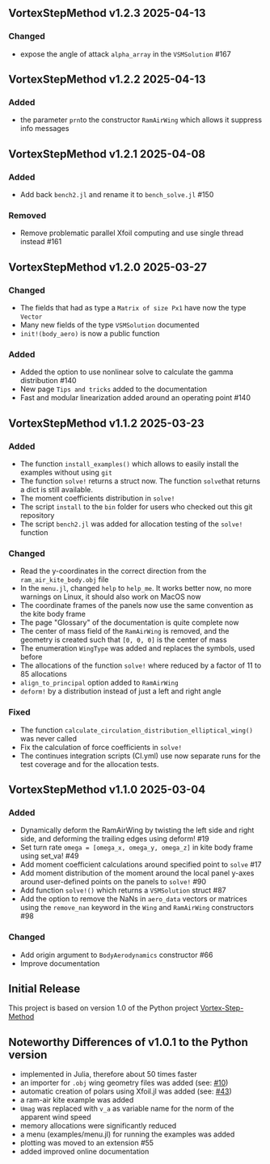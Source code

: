 ## VortexStepMethod v1.2.3 2025-04-13
### Changed
- expose the angle of attack `alpha_array` in the `VSMSolution` #167

## VortexStepMethod v1.2.2 2025-04-13
### Added
- the parameter `prn`to the constructor `RamAirWing` which allows it suppress info messages

## VortexStepMethod v1.2.1 2025-04-08
### Added
- Add back `bench2.jl` and rename it to `bench_solve.jl` #150
### Removed
- Remove problematic parallel Xfoil computing and use single thread instead #161

## VortexStepMethod v1.2.0 2025-03-27
### Changed
- The fields that had as type a `Matrix of size Px1` have now the type `Vector` 
- Many new fields of the type `VSMSolution` documented
- `init!(body_aero)` is now a public function
### Added
- Added the option to use nonlinear solve to calculate the gamma distribution #140
- New page `Tips and tricks` added to the documentation
- Fast and modular linearization added around an operating point #140

## VortexStepMethod v1.1.2 2025-03-23
### Added
- The function `install_examples()` which allows to easily install the examples without using `git`
- The function `solve!` returns a struct now. The function `solve`that returns a dict is still available.
- The moment coefficients distribution in `solve!`
- The script `install` to the `bin` folder for users who checked out this git repository
- The script `bench2.jl` was added for allocation testing of the `solve!` function
### Changed
- Read the y-coordinates in the correct direction from the `ram_air_kite_body.obj` file
- In the `menu.jl`, changed `help` to `help_me`. It works better now, no more warnings on Linux, it should also work on MacOS now
- The coordinate frames of the panels now use the same convention as the kite body frame
- The page "Glossary" of the documentation is quite complete now
- The center of mass field of the `RamAirWing` is removed, and the geometry is created such that `[0, 0, 0]` is the center of mass
- The enumeration `WingType` was added and replaces the symbols, used before
- The allocations of the function `solve!` where reduced by a factor of 11 to 85 allocations
- `align_to_principal` option added to `RamAirWing`
- `deform!` by a distribution instead of just a left and right angle
### Fixed
- The function `calculate_circulation_distribution_elliptical_wing()` was never called
- Fix the calculation of force coefficients in `solve!`
- The continues integration scripts (CI.yml) use now separate runs for the test coverage and for the allocation tests.

## VortexStepMethod v1.1.0 2025-03-04
### Added
- Dynamically deform the RamAirWing by twisting the left side and right side, and deforming the trailing edges using deform! #19
- Set turn rate `omega = [omega_x, omega_y, omega_z]` in kite body frame using set_va! #49
- Add moment coefficient calculations around specified point to `solve` #17
- Add moment distribution of the moment around the local panel y-axes around user-defined points on the panels to `solve!` #90
- Add function `solve!()` which returns a `VSMSolution` struct #87
- Add the option to remove the NaNs in `aero_data` vectors or matrices using the `remove_nan` keyword in the `Wing` and `RamAirWing` constructors #98
### Changed
- Add origin argument to `BodyAerodynamics` constructor #66
- Improve documentation

## Initial Release
This project is based on version 1.0 of the Python project [Vortex-Step-Method](https://github.com/ocayon/Vortex-Step-Method)

## Noteworthy Differences of v1.0.1 to the Python version
- implemented in Julia, therefore about 50 times faster
- an importer for `.obj` wing geometry files was added (see: [#10](https://github.com/Albatross-Kite-Transport/VortexStepMethod.jl/issues/10))
- automatic creation of polars using Xfoil.jl was added (see: [#43](https://github.com/Albatross-Kite-Transport/VortexStepMethod.jl/pull/43))
- a ram-air kite example was added
- `Umag` was replaced with `v_a` as variable name for the norm of the apparent wind speed
- memory allocations were significantly reduced
- a menu (examples/menu.jl) for running the examples was added
- plotting was moved to an extension #55
- added improved online documentation
